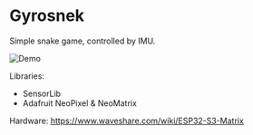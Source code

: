 # Gyrosnek

Simple snake game, controlled by IMU.

![Demo](demo.gif)

Libraries:
- SensorLib
- Adafruit NeoPixel & NeoMatrix

Hardware: https://www.waveshare.com/wiki/ESP32-S3-Matrix
